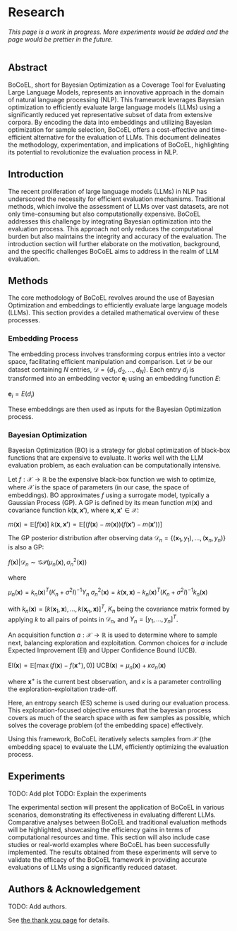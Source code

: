 # Research

_This page is a work in progress. More experiments would be added and the page would be prettier in the future._

```{include} ./index.md
```


## Abstract

BoCoEL, short for Bayesian Optimization as a Coverage Tool for Evaluating Large Language Models, represents an innovative approach in the domain of natural language processing (NLP). This framework leverages Bayesian optimization to efficiently evaluate large language models (LLMs) using a significantly reduced yet representative subset of data from extensive corpora. By encoding the data into embeddings and utilizing Bayesian optimization for sample selection, BoCoEL offers a cost-effective and time-efficient alternative for the evaluation of LLMs. This document delineates the methodology, experimentation, and implications of BoCoEL, highlighting its potential to revolutionize the evaluation process in NLP.

## Introduction

The recent proliferation of large language models (LLMs) in NLP has underscored the necessity for efficient evaluation mechanisms. Traditional methods, which involve the assessment of LLMs over vast datasets, are not only time-consuming but also computationally expensive. BoCoEL addresses this challenge by integrating Bayesian optimization into the evaluation process. This approach not only reduces the computational burden but also maintains the integrity and accuracy of the evaluation. The introduction section will further elaborate on the motivation, background, and the specific challenges BoCoEL aims to address in the realm of LLM evaluation.

## Methods

The core methodology of BoCoEL revolves around the use of Bayesian Optimization and embeddings to efficiently evaluate large language models (LLMs). This section provides a detailed mathematical overview of these processes.

### Embedding Process

The embedding process involves transforming corpus entries into a vector space, facilitating efficient manipulation and comparison. Let $\mathcal{D}$ be our dataset containing $N$ entries, $\mathcal{D} = \{d_1, d_2, ..., d_N\}$. Each entry $d_i$ is transformed into an embedding vector $\mathbf{e}_i$ using an embedding function $E$:

$\mathbf{e}_i = E(d_i)$

These embeddings are then used as inputs for the Bayesian Optimization process.

### Bayesian Optimization

Bayesian Optimization (BO) is a strategy for global optimization of black-box functions that are expensive to evaluate. It works well with the LLM evaluation problem, as each evaluation can be computationally intensive.

Let $f: \mathcal{X} \rightarrow \mathbb{R}$ be the expensive black-box function we wish to optimize, where $\mathcal{X}$ is the space of parameters (in our case, the space of embeddings). BO approximates $f$ using a surrogate model, typically a Gaussian Process (GP). A GP is defined by its mean function $m(\mathbf{x})$ and covariance function $k(\mathbf{x}, \mathbf{x'})$, where $\mathbf{x}, \mathbf{x'} \in \mathcal{X}$:

$m(\mathbf{x}) = \mathbb{E}[f(\mathbf{x})]$
$k(\mathbf{x}, \mathbf{x'}) = \mathbb{E}[(f(\mathbf{x}) - m(\mathbf{x}))(f(\mathbf{x'}) - m(\mathbf{x'}))]$

The GP posterior distribution after observing data $\mathcal{D}_n = \{(\mathbf{x}_1, y_1), ..., (\mathbf{x}_n, y_n)\}$ is also a GP:

$f(\mathbf{x}) | \mathcal{D}_n \sim \mathcal{GP}(\mu_n(\mathbf{x}), \sigma_n^2(\mathbf{x}))$

where

$\mu_n(\mathbf{x}) = k_n(\mathbf{x})^T(K_n + \sigma^2I)^{-1}Y_n$
$\sigma_n^2(\mathbf{x}) = k(\mathbf{x}, \mathbf{x}) - k_n(\mathbf{x})^T(K_n + \sigma^2I)^{-1}k_n(\mathbf{x})$

with $k_n(\mathbf{x}) = [k(\mathbf{x}_1, \mathbf{x}), ..., k(\mathbf{x}_n, \mathbf{x})]^T$, $K_n$ being the covariance matrix formed by applying $k$ to all pairs of points in $\mathcal{D}_n$, and $Y_n = [y_1, ..., y_n]^T$.

An acquisition function $a: \mathcal{X} \rightarrow \mathbb{R}$ is used to determine where to sample next, balancing exploration and exploitation. Common choices for $a$ include Expected Improvement (EI) and Upper Confidence Bound (UCB).

$\text{EI}(\mathbf{x}) = \mathbb{E}[\max(f(\mathbf{x}) - f(\mathbf{x}^+), 0)]$
$\text{UCB}(\mathbf{x}) = \mu_n(\mathbf{x}) + \kappa \sigma_n(\mathbf{x})$

where $\mathbf{x}^+$ is the current best observation, and $\kappa$ is a parameter controlling the exploration-exploitation trade-off.

Here, an entropy search (ES) scheme is used during our evaluation process. This exploration-focused objective ensures that the bayesian process covers as much of the search space with as few samples as possible, which solves the coverage problem (of the embedding space) effectively.

Using this framework, BoCoEL iteratively selects samples from $\mathcal{X}$ (the embedding space) to evaluate the LLM, efficiently optimizing the evaluation process.

## Experiments

TODO: Add plot
TODO: Explain the experiments

The experimental section will present the application of BoCoEL in various scenarios, demonstrating its effectiveness in evaluating different LLMs. Comparative analyses between BoCoEL and traditional evaluation methods will be highlighted, showcasing the efficiency gains in terms of computational resources and time. This section will also include case studies or real-world examples where BoCoEL has been successfully implemented. The results obtained from these experiments will serve to validate the efficacy of the BoCoEL framework in providing accurate evaluations of LLMs using a significantly reduced dataset.

## Authors & Acknowledgement

TODO: Add authors.

See [the thank you page](./thanks.md) for details.
